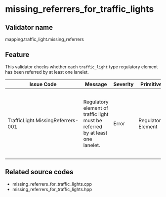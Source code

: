 # missing_referrers_for_traffic_lights

## Validator name

mapping.traffic_light.missing_referrers

## Feature

This validator checks whether each `traffic_light` type regulatory element has been referred by at least one lanelet.

| Issue Code                        | Message                                                                       | Severity | Primitive          | Description                                                                                  | Approach                                                                                   |
| --------------------------------- | ----------------------------------------------------------------------------- | -------- | ------------------ | -------------------------------------------------------------------------------------------- | ------------------------------------------------------------------------------------------ |
| TrafficLight.MissingReferrers-001 | Regulatory element of traffic light must be referred by at least one lanelet. | Error    | Regulatory Element | There is a `traffic_light` type regulatory element that hasn't been referred by any lanelet. | The lanelet that might be blocked by the traffic light must refer this regulatory element. |

## Related source codes

- missing_referrers_for_traffic_lights.cpp
- missing_referrers_for_traffic_lights.hpp
